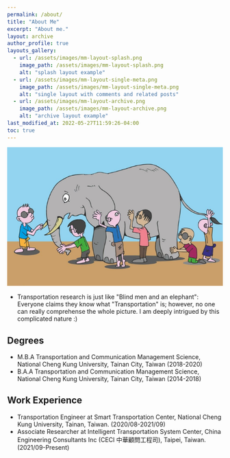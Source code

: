 ```yaml
---
permalink: /about/
title: "About Me"
excerpt: "About me."
layout: archive
author_profile: true
layouts_gallery:
  - url: /assets/images/mm-layout-splash.png
    image_path: /assets/images/mm-layout-splash.png
    alt: "splash layout example"
  - url: /assets/images/mm-layout-single-meta.png
    image_path: /assets/images/mm-layout-single-meta.png
    alt: "single layout with comments and related posts"
  - url: /assets/images/mm-layout-archive.png
    image_path: /assets/images/mm-layout-archive.png
    alt: "archive layout example"
last_modified_at: 2022-05-27T11:59:26-04:00
toc: true
---
```


![blindAndElephant](../assets/images/blind-men-and-elephant.png)
* Transportation research is just like "Blind men and an elephant": Everyone claims they know what "Transportation" is; however, no one can really comprehense the whole picture.
I am deeply intrigued by this complicated nature :)

## Degrees
* M.B.A Transportation and Communication Management Science, National Cheng Kung University, Tainan City, Taiwan (2018-2020)
* B.A.A Transportation and Communication Management Science, National Cheng Kung University, Tainan City, Taiwan (2014-2018)

## Work Experience
* Transportation Engineer at Smart Transportation Center, National Cheng Kung University, Tainan, Taiwan. (2020/08-2021/09)
* Associate Researcher at Intelligent Transportation System Center, China Engineering Consultants Inc (CECI 中華顧問工程司), Taipei, Taiwan. (2021/09-Present)










